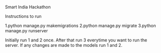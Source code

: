 Smart India Hackathon

Instructions to run 

1.python manage.py makemigrations
2.python manage.py migrate
3.python manage.py runserver

Initially run 1 and 2 once. After that run 3 everytime you want to run the server. If any changes are made to the models run 1 and 2.
